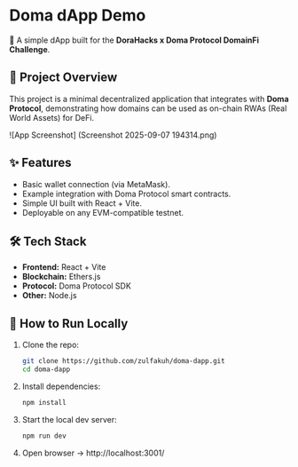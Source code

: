 # Doma dApp Demo

🚀 A simple dApp built for the **DoraHacks x Doma Protocol DomainFi Challenge**.

## 📌 Project Overview
This project is a minimal decentralized application that integrates with **Doma Protocol**, demonstrating how domains can be used as on-chain RWAs (Real World Assets) for DeFi.

![App Screenshot] (Screenshot 2025-09-07 194314.png)

## ✨ Features
- Basic wallet connection (via MetaMask).
- Example integration with Doma Protocol smart contracts.
- Simple UI built with React + Vite.
- Deployable on any EVM-compatible testnet.

## 🛠️ Tech Stack
- **Frontend:** React + Vite
- **Blockchain:** Ethers.js
- **Protocol:** Doma Protocol SDK
- **Other:** Node.js

## 🚀 How to Run Locally
1. Clone the repo:
   ```bash
   git clone https://github.com/zulfakuh/doma-dapp.git
   cd doma-dapp
2. Install dependencies:
   ```bash
   npm install
3. Start the local dev server:
   ```bash
   npm run dev
4. Open browser →  http://localhost:3001/

